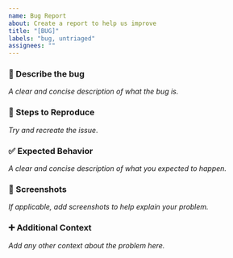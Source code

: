 ```yaml
---
name: Bug Report
about: Create a report to help us improve
title: "[BUG]"
labels: "bug, untriaged"
assignees: ""
---
```


### 🐛 Describe the bug

_A clear and concise description of what the bug is._

### 🔄 Steps to Reproduce

_Try and recreate the issue_.

### ✅ Expected Behavior

_A clear and concise description of what you expected to happen._

### 📸 Screenshots

_If applicable, add screenshots to help explain your problem._

### ➕ Additional Context

_Add any other context about the problem here._
